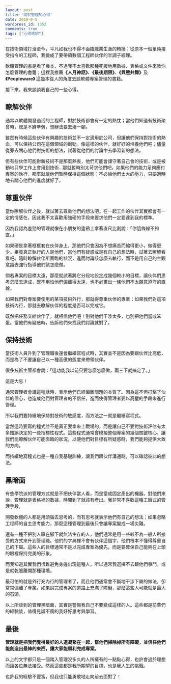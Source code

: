```yaml
---
layout: post
title: '關於管理的心得'
date: 2010-9-5
wordpress_id: 1352
comments: true
tags: ["心得感想"]
---
```


在技術領域打滾至今，平凡如我也不得不面臨職業生涯的轉換；從原本一個單純接受指令的工程師，我變成了要帶領數個工程師伙伴的半調子經理。

軟體管理的書是看了幾本，不過我不太喜歡那種死板地用數據、表格或文件來教你怎麼管理的書籍；這裡我推薦<strong>《人月神話》</strong>、<strong>《最後期限》</strong>、<strong>《與熊共舞》</strong>及 <strong>《Peopleware》</strong> 這幾本從人的角度去談軟體專案管理的書籍。

接下來，我來談談我自己的一些心得。

<!--more-->

## 瞭解伙伴

通常以軟體開發過活的工程師，對於技術都會有一定的熱忱；當他們知道有技術聚會時，總是不辭辛勞，想辦法要去湊一腳。

雖然有時候這些伙伴有興趣的技術並不一定適用於公司，但讓他們保持對技術的熱血，可以保持公司在這個領域的衝勁。像這樣的伙伴，就好好的培養他們吧；儘量從旁去關心他們對技術的想法，試著從他們的討論中去學習新的想法。

但有些伙伴可能對新技術不是那麼熱衷，他們可能會謹守著自己會的技術，或是被動地只學工作上會用到技術...那就暫時別太苛求他們吧。如果他們的能力足夠應付專案的執行，那麼就讓他們暫時保持這個狀態；不必給他們太大的壓力，只要適時地去關心他們的進度就好了。

## 尊重伙伴

當你瞭解伙伴之後，就試著去尊重他們的想法吧。在一起工作的伙伴其實都會有一定的情感在，因此我不太喜歡用強硬的手段來要求他們一定要達到我的標準。

因為我認為差勁的管理就像在小朋友的塗鴉上拿著直尺比劃說：「你這條線不夠直。」

如果硬是拿著框框套在伙伴身上，那他們只會因為不想痛苦而縮得更小，做得更少。畢竟真正執行的人是他們，當他們有疑惑或是有自己的想法時，試著去瞭解看看吧。隨時瞭解伙伴所面臨的狀況，進而討論該怎麼去執行，而不是用自己的主觀意識去強行指導他們該怎麼做。

倘若專案的目標太遠，那麼就試著將它分段地設定成幾個較小的目標，讓伙伴們思考怎麼去達成，既不用怕他們偏離得太遠，也不必畫出一條他們不太願意遵守的直線。

如果我們對專案要使用的某項技術外行，那就得尊重伙伴的專業；如果我們對這項技術內行，那就去瞭解伙伴的程度是否可以完成它。

既然把任務交給伙伴了，就相信他們吧！別對他們干涉太多，也別把他們當成笨蛋。當他們有疑惑時，告訴他們來找我們討論就對了。

## 保持技術

當技術人員升到了管理職後還會繼續寫程式時，其實並不是因為要跟伙伴比高低，而是為了不要讓自己以一種高傲的態度來帶領伙伴。

很多技術主管都會說：「這功能我以前只要怎麼怎麼做，兩三下就搞定了。」

這是大忌！

通常管理者會講這種話時，表示他們已經偏離問題的本質了。因為這不但打擊了伙伴的信心，也造成他們對管理者的不信任，進而使得管理者要以高壓的手段來進行管理。

所以我們要持續地保持對技術的敏感度，而方法之一就是繼續寫程式。

當然這時要寫的程式並不是真正要拿來上戰場的，而是讓自己不要對技術評估有太多錯誤決定的一些指標性程式。這些程式通常會模擬整個專案的幾個關鍵核心，讓我們能瞭解伙伴可能面臨的狀況，以便他們對目標有所疑惑時，我們能夠提供大致的方向。

而持續地寫程式也是一種自我基礎訓練，讓我們跟伙伴溝通時，可以確認彼此的想法。

## 黑暗面

有些學院派的管理方式就是不把伙伴當人看，而是當成固定產出的機器。對他們來說，管理就是表格裡的數據，時間到了就該有產出。我非常不喜歡這種工廠式的管理手段。

開發軟體的人都是用頭腦去思考的，而有思考就表示他們有自己的想法；如果忽略工程師的自主思考能力，那麼這種管理到最後只會讓專案變成一場災難。

還有一種不把別人踩在腳下就無法生存的人，他們通常是用一些較不為一般人所接受的方式來升到管理職。他們的字典裡不會有伙伴這個字，他們根本不懂得尊重自己的下屬。這些人的目標通常不是以完成專案為優先，而是要確保自己能夠在上頭的眼裡保持完美的形象。

而我知道其實我們很難避免身邊出現這種人，所以通常我選擇不去跟他們爭鬥，或是就乾脆離開那種環境。 

最可怕的就是外行充內行的管理者了，而且他們通常會不斷地干涉下屬的做法，卻常常偏離了專業。如果說完成專案的道路上充滿了障礙，那麼這些人可能就是最大的石頭。

以上所談到的管理黑暗面，其實是警惕我自己不要變成這樣的人。這些都是前輩們的經驗談，值得見識不廣的我好好思考與學習。

## 最後

<strong>管理就是把我們覺得最好的人選凝聚在一起，幫他們掃除掉所有障礙，並信任他們能創造出最棒的東西，</strong><strong>讓大家能順利完成專案。</strong>

以上的文字都只是一個踏入管理沒多久的人所擁有的一點點心得，也許會過於理想而讓各位無法接受。然而這些都是我所期望的目標，也是我人生的挑戰。

也許我的經驗不豐富，但我也只能勇敢地走向前去面對了！
